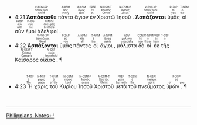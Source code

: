
- <rt>4:21</rt> <RUBY><ruby><ruby><strong>Ἀσπάσασθε</strong><rt>Greet</rt></ruby><rt>ἀσπάζομαι</rt></ruby><rt>V-ADM-2P</rt></RUBY> <RUBY><ruby><ruby>πάντα<rt>every</rt></ruby><rt>πᾶς</rt></ruby><rt>A-ASM</rt></RUBY> <RUBY><ruby><ruby>ἅγιον<rt>saint</rt></ruby><rt>ἅγιος</rt></ruby><rt>A-ASM</rt></RUBY> <RUBY><ruby><ruby>ἐν<rt>in</rt></ruby><rt>ἐν</rt></ruby><rt>PREP</rt></RUBY> <RUBY><ruby><ruby>Χριστῷ<rt>Christ</rt></ruby><rt>Χριστός</rt></ruby><rt>N-DSM-T</rt></RUBY> <RUBY><ruby><ruby>Ἰησοῦ .<rt>Jesus</rt></ruby><rt>Ἰησοῦς</rt></ruby><rt>N-DSM-P</rt></RUBY> <RUBY><ruby><ruby><strong>Ἀσπάζονται</strong><rt>Greet</rt></ruby><rt>ἀσπάζομαι</rt></ruby><rt>V-PNI-3P</rt></RUBY> <RUBY><ruby><ruby>ὑμᾶς<rt>you</rt></ruby><rt>σύ</rt></ruby><rt>P-2AP</rt></RUBY> <RUBY><ruby><ruby>οἱ<rt>the</rt></ruby><rt>ὁ</rt></ruby><rt>T-NPM</rt></RUBY> <RUBY><ruby><ruby>σὺν<rt>with</rt></ruby><rt>σύν</rt></ruby><rt>PREP</rt></RUBY> <RUBY><ruby><ruby>ἐμοὶ<rt>me</rt></ruby><rt>ἐγώ</rt></ruby><rt>P-1DS</rt></RUBY> <RUBY><ruby><ruby>ἀδελφοί .<rt>brothers</rt></ruby><rt>ἀδελφός</rt></ruby><rt>N-NPM</rt></RUBY> 
- <rt>4:22</rt> <RUBY><ruby><ruby><strong>Ἀσπάζονται</strong><rt>Greet</rt></ruby><rt>ἀσπάζομαι</rt></ruby><rt>V-PNI-3P</rt></RUBY> <RUBY><ruby><ruby>ὑμᾶς<rt>you</rt></ruby><rt>σύ</rt></ruby><rt>P-2AP</rt></RUBY> <RUBY><ruby><ruby>πάντες<rt>all</rt></ruby><rt>πᾶς</rt></ruby><rt>A-NPM</rt></RUBY> <RUBY><ruby><ruby>οἱ<rt>the</rt></ruby><rt>ὁ</rt></ruby><rt>T-NPM</rt></RUBY> <RUBY><ruby><ruby>ἅγιοι ,<rt>saints</rt></ruby><rt>ἅγιος</rt></ruby><rt>A-NPM</rt></RUBY> <RUBY><ruby><ruby>μάλιστα<rt>especially</rt></ruby><rt>μάλιστα</rt></ruby><rt>ADV</rt></RUBY> <RUBY><ruby><ruby>δὲ<rt>now</rt></ruby><rt>δέ</rt></ruby><rt>CONJ</rt></RUBY> <RUBY><ruby><ruby>οἱ<rt>those</rt></ruby><rt>ὁ</rt></ruby><rt>T-NPM</rt></RUBY> <RUBY><ruby><ruby>ἐκ<rt>from</rt></ruby><rt>ἐκ</rt></ruby><rt>PREP</rt></RUBY> <RUBY><ruby><ruby>τῆς<rt>-</rt></ruby><rt>ὁ</rt></ruby><rt>T-GSF</rt></RUBY> <RUBY><ruby><ruby>Καίσαρος<rt>Caesar's</rt></ruby><rt>Καῖσαρ</rt></ruby><rt>N-GSM-T</rt></RUBY> <RUBY><ruby><ruby>οἰκίας . ¶<rt>household</rt></ruby><rt>οἰκία</rt></ruby><rt>N-GSF</rt></RUBY></br></br></br> 
- <rt>4:23</rt> <RUBY><ruby><ruby>Ἡ<rt>The</rt></ruby><rt>ὁ</rt></ruby><rt>T-NSF</rt></RUBY> <RUBY><ruby><ruby>χάρις<rt>grace</rt></ruby><rt>χάρις</rt></ruby><rt>N-NSF</rt></RUBY> <RUBY><ruby><ruby>τοῦ<rt>of the</rt></ruby><rt>ὁ</rt></ruby><rt>T-GSM</rt></RUBY> <RUBY><ruby><ruby>Κυρίου<rt>Lord</rt></ruby><rt>κύριος</rt></ruby><rt>N-GSM</rt></RUBY> <RUBY><ruby><ruby>Ἰησοῦ<rt>Jesus</rt></ruby><rt>Ἰησοῦς</rt></ruby><rt>N-GSM-P</rt></RUBY> <RUBY><ruby><ruby>Χριστοῦ<rt>Christ</rt></ruby><rt>Χριστός</rt></ruby><rt>N-GSM-T</rt></RUBY> <RUBY><ruby><ruby>μετὰ<rt>[be] with</rt></ruby><rt>μετά</rt></ruby><rt>PREP</rt></RUBY> <RUBY><ruby><ruby>τοῦ<rt>the</rt></ruby><rt>ὁ</rt></ruby><rt>T-GSN</rt></RUBY> <RUBY><ruby><ruby>πνεύματος<rt>spirit</rt></ruby><rt>πνεῦμα</rt></ruby><rt>N-GSN</rt></RUBY> <RUBY><ruby><ruby>ὑμῶν . ¶<rt>of you</rt></ruby><rt>σύ</rt></ruby><rt>P-2GP</rt></RUBY></br></br></br> 




---
[Philippians-Notes↵](Philippians-Notes.md)